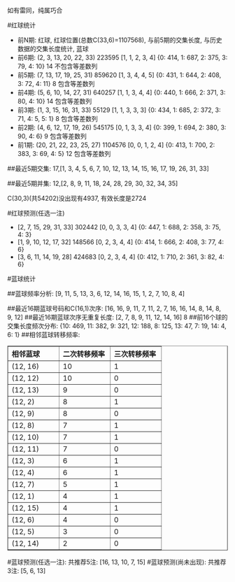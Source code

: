 <!-- 
.. title: 双色球2013132期(2013-11-10)数据分析报告
.. slug: slott-2013132-2013-11-10-report
.. date: 2013-11-11 08:00:00 UTC+08:00
.. tags: Lottery
.. link: 
.. description: 
.. type: text
-->

如有雷同，纯属巧合

<!-- TEASER_END-->

#红球统计

- 前N期: 红球, 红球位置(总数C(33,6)=1107568), 与前5期的交集长度, 与历史数据的交集长度统计, 蓝球
- 前6期: (2, 3, 13, 20, 22, 33) 223595 [1, 1, 2, 3, 4] {0: 414, 1: 687, 2: 375, 3: 79, 4: 10} 14 不包含等差数列
- 前5期: (7, 13, 17, 19, 25, 31) 859620 [1, 3, 4, 4, 5] {0: 431, 1: 644, 2: 408, 3: 72, 4: 11} 8 包含等差数列
- 前4期: (5, 6, 10, 14, 27, 31) 640257 [1, 1, 3, 4, 4] {0: 440, 1: 666, 2: 371, 3: 80, 4: 10} 14 包含等差数列
- 前3期: (1, 3, 15, 16, 31, 33) 55129 [1, 1, 3, 3, 3] {0: 434, 1: 685, 2: 372, 3: 71, 4: 5, 5: 1} 8 包含等差数列
- 前2期: (4, 6, 12, 17, 19, 26) 545175 [0, 1, 3, 3, 4] {0: 399, 1: 694, 2: 380, 3: 90, 4: 6} 9 包含等差数列
- 前1期: (20, 21, 22, 23, 25, 27) 1104576 [0, 0, 1, 2, 4] {0: 413, 1: 700, 2: 383, 3: 69, 4: 5} 12 包含等差数列

##最近5期交集:
17,[1, 3, 4, 5, 6, 7, 10, 12, 13, 14, 15, 16, 17, 19, 26, 31, 33]

##最近5期并集:
12,[2, 8, 9, 11, 18, 24, 28, 29, 30, 32, 34, 35]

C(30,3)(共54202)没出现有4937, 
有效长度是2724

#红球预测(任选一注)

- [2, 7, 15, 29, 31, 33] 302442 [0, 0, 3, 3, 4] {0: 447, 1: 688, 2: 358, 3: 75, 4: 3}
- [1, 9, 10, 12, 17, 32] 148566 [0, 2, 3, 4, 4] {0: 414, 1: 666, 2: 408, 3: 77, 4: 6}
- [3, 6, 11, 14, 19, 28] 424683 [0, 2, 3, 4, 4] {0: 412, 1: 710, 2: 361, 3: 82, 4: 6}

#蓝球统计

##蓝球频率分析:
[9, 11, 5, 13, 3, 6, 12, 14, 16, 15, 1, 2, 7, 10, 8, 4]

##最近16期蓝球号码和C(16,1)次序:
[16, 16, 9, 11, 7, 11, 2, 7, 16, 16, 14, 8, 14, 8, 9, 12]
##最近16期蓝球次序无重复长度:
[2, 7, 8, 9, 11, 12, 14, 16] 8
##前16个球的交集长度频次分布:
{10: 469, 11: 382, 9: 321, 12: 188, 8: 125, 13: 47, 7: 19, 14: 4, 6: 1}
##相邻蓝球转移频率:
<table border="1" class="table table-striped dataframe">
  <thead>
    <tr style="text-align: left;">
      <th style="min-width: 100px;">相邻蓝球</th>
      <th style="min-width: 100px;">二次转移频率</th>
      <th style="min-width: 100px;">三次转移频率</th>
    </tr>
  </thead>
  <tbody>
    <tr>
      <td> (12, 16)</td>
      <td> 10</td>
      <td> 1</td>
    </tr>
    <tr>
      <td> (12, 12)</td>
      <td> 10</td>
      <td> 0</td>
    </tr>
    <tr>
      <td> (12, 13)</td>
      <td>  9</td>
      <td> 0</td>
    </tr>
    <tr>
      <td>  (12, 2)</td>
      <td>  8</td>
      <td> 1</td>
    </tr>
    <tr>
      <td>  (12, 9)</td>
      <td>  8</td>
      <td> 0</td>
    </tr>
    <tr>
      <td>  (12, 8)</td>
      <td>  7</td>
      <td> 1</td>
    </tr>
    <tr>
      <td> (12, 10)</td>
      <td>  7</td>
      <td> 1</td>
    </tr>
    <tr>
      <td> (12, 11)</td>
      <td>  7</td>
      <td> 0</td>
    </tr>
    <tr>
      <td>  (12, 3)</td>
      <td>  6</td>
      <td> 1</td>
    </tr>
    <tr>
      <td>  (12, 4)</td>
      <td>  6</td>
      <td> 1</td>
    </tr>
    <tr>
      <td>  (12, 7)</td>
      <td>  5</td>
      <td> 1</td>
    </tr>
    <tr>
      <td>  (12, 1)</td>
      <td>  4</td>
      <td> 1</td>
    </tr>
    <tr>
      <td> (12, 15)</td>
      <td>  4</td>
      <td> 1</td>
    </tr>
    <tr>
      <td>  (12, 6)</td>
      <td>  4</td>
      <td> 0</td>
    </tr>
    <tr>
      <td>  (12, 5)</td>
      <td>  3</td>
      <td> 0</td>
    </tr>
    <tr>
      <td> (12, 14)</td>
      <td>  2</td>
      <td> 0</td>
    </tr>
  </tbody>
</table>
#蓝球预测(任选一注):
共推荐5注: [16, 13, 10, 7, 15]
#蓝球预测(尚未出现):
共推荐3注: [5, 6, 13]

